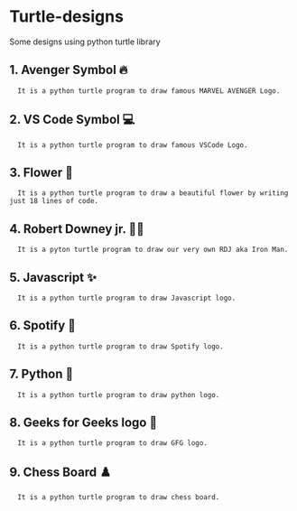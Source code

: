 # Turtle-designs
Some designs using python turtle library



## 1. Avenger Symbol 🔥
      It is a python turtle program to draw famous MARVEL AVENGER Logo. 
## 2. VS Code Symbol 💻
      It is a python turtle program to draw famous VSCode Logo.
## 3. Flower 🌸
      It is a python turtle program to draw a beautiful flower by writing just 18 lines of code. 
## 4. Robert Downey jr. 💪🏻
      It is a pyton turtle program to draw our very own RDJ aka Iron Man.
## 5. Javascript ✨
      It is a python turtle program to draw Javascript logo.
## 6. Spotify 🎵
      It is a python turtle program to draw Spotify logo.
## 7. Python 🐍
      It is a python turtle program to draw python logo.
## 8. Geeks for Geeks logo 🤍
      It is a python turtle program to draw GFG logo.
## 9. Chess Board ♟️
      It is a python turtle program to draw chess board.

